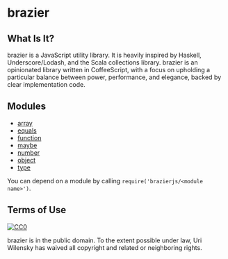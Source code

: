 # brazier

## What Is It?

brazier is a JavaScript utility library.  It is heavily inspired by Haskell, Underscore/Lodash, and the Scala collections library.  brazier is an opinionated library written in CoffeeScript, with a focus on upholding a particular balance between power, performance, and elegance, backed by clear implementation code.

## Modules

  * [array](https://github.com/NetLogo/brazier/wiki/Module-APIs#array)
  * [equals](https://github.com/NetLogo/brazier/wiki/Module-APIs#equals)
  * [function](https://github.com/NetLogo/brazier/wiki/Module-APIs#function)
  * [maybe](https://github.com/NetLogo/brazier/wiki/Module-APIs#maybe)
  * [number](https://github.com/NetLogo/brazier/wiki/Module-APIs#number)
  * [object](https://github.com/NetLogo/brazier/wiki/Module-APIs#object)
  * [type](https://github.com/NetLogo/brazier/wiki/Module-APIs#type)

You can depend on a module by calling `require('brazierjs/<module name>')`.

## Terms of Use

[![CC0](http://i.creativecommons.org/p/zero/1.0/88x31.png)](http://creativecommons.org/publicdomain/zero/1.0/)

brazier is in the public domain.  To the extent possible under law, Uri Wilensky has waived all copyright and related or neighboring rights.
